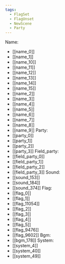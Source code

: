 ```yaml
---
tags:
  - FlagSet
  - FlagUnset
  - NewScene
  - Party
---
```

Name:
- [[name_0]]
- [[name_1]]
- [[name_10]]
- [[name_11]]
- [[name_12]]
- [[name_13]]
- [[name_14]]
- [[name_15]]
- [[name_2]]
- [[name_3]]
- [[name_4]]
- [[name_5]]
- [[name_6]]
- [[name_7]]
- [[name_8]]
- [[name_9]]
Party:
- [[party_0]]
- [[party_1]]
- [[party_2]]
- [[party_3]]
Field_party:
- [[field_party_0]]
- [[field_party_1]]
- [[field_party_2]]
- [[field_party_3]]
Sound:
- [[sound_153]]
- [[sound_184]]
- [[sound_374]]
Flag:
- [[flag_0]]
- [[flag_1]]
- [[flag_11054]]
- [[flag_2]]
- [[flag_3]]
- [[flag_4]]
- [[flag_5]]
- [[flag_9476]]
- [[flag_9602]]
Bgm:
- [[bgm_178]]
System:
- [[system_4]]
- [[system_40]]
- [[system_49]]
